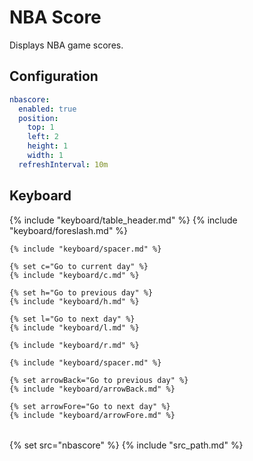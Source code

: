 # NBA Score

Displays NBA game scores.

## Configuration

```yaml
nbascore:
  enabled: true
  position:
    top: 1
    left: 2
    height: 1
    width: 1
  refreshInterval: 10m
```

## Keyboard

<table>
  {% include "keyboard/table_header.md" %}

  <tbody>
    {% include "keyboard/foreslash.md" %}
   
    {% include "keyboard/spacer.md" %}

    {% set c="Go to current day" %}
    {% include "keyboard/c.md" %}

    {% set h="Go to previous day" %}
    {% include "keyboard/h.md" %}

    {% set l="Go to next day" %}
    {% include "keyboard/l.md" %}

    {% include "keyboard/r.md" %}

    {% include "keyboard/spacer.md" %}

    {% set arrowBack="Go to previous day" %}
    {% include "keyboard/arrowBack.md" %}

    {% set arrowFore="Go to next day" %}
    {% include "keyboard/arrowFore.md" %}
  </tbody>
</table>

{% set src="nbascore" %}
{% include "src_path.md" %}